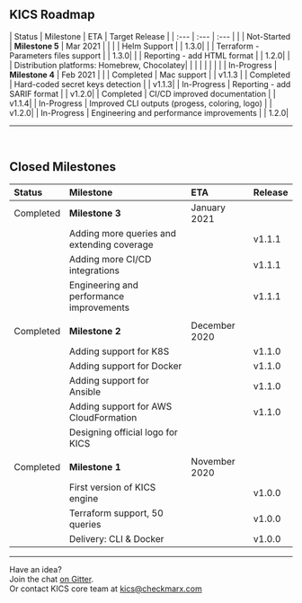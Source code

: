 ## KICS Roadmap

| Status | Milestone | ETA | Target Release |
| :--- | :--- | :--- | |
| Not-Started | **Milestone 5** | Mar 2021 | |
|  | Helm Support |  | 1.3.0|
|  | Terraform - Parameters files support |  | 1.3.0|
|  | Reporting - add HTML format |  | 1.2.0|
|  | Distribution platforms: Homebrew, Chocolatey|  | |
| | | | |
| In-Progress | **Milestone 4** | Feb 2021 | |
| Completed | Mac support |  | v1.1.3 |
| Completed | Hard-coded secret keys detection |  | v1.1.3|
| In-Progress | Reporting - add SARIF format |  | v1.2.0|
| Completed | CI/CD improved documentation |  | v1.1.4|
| In-Progress | Improved CLI outputs (progess, coloring, logo) |  | v1.2.0|
| In-Progress | Engineering and performance improvements |  | 1.2.0|

---
<br/>

## Closed Milestones

| Status | Milestone | ETA | Release |
| :--- | :--- | :--- | :--- |
| Completed | **Milestone 3** | January 2021 | |
|  | Adding more queries and extending coverage |  | v1.1.1|
|  | Adding more CI/CD integrations |  | v1.1.1|
|  | Engineering and performance improvements |  | v1.1.1|
|  | | |
| Completed | **Milestone 2** | December 2020 | |
|   | Adding support for K8S |  | v1.1.0|
|   | Adding support for Docker |  | v1.1.0|
|   | Adding support for Ansible |  | v1.1.0|
|   | Adding support for AWS CloudFormation |  | v1.1.0|
|   | Designing official logo for KICS | | |
| | | | |
| Completed | **Milestone 1** | November 2020 | |
|  | First version of KICS engine |  | v1.0.0|
|  | Terraform support, 50 queries |  | v1.0.0|
|  | Delivery: CLI & Docker |  | v1.0.0|

---



Have an idea?  
Join the chat <a href="https://gitter.im/kics-io/community" target="_blank">on Gitter</a>.  
Or contact KICS core team at [kics@checkmarx.com](mailto:kics@checkmarx.com)
